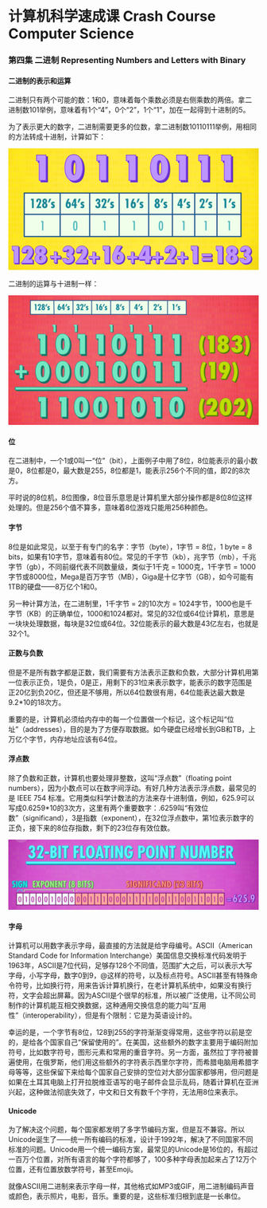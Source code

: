 # 计算机科学速成课 Crash Course Computer Science

### 第四集 二进制 Representing Numbers and Letters with Binary

#### 二进制的表示和运算

二进制只有两个可能的数：1和0，意味着每个乘数必须是右侧乘数的两倍。拿二进制数101举例，意味着有1个“4”，0个“2”，1个“1”，加在一起得到十进制的5。

为了表示更大的数字，二进制需要更多的位数，拿二进制数10110111举例，用相同的方法转成十进制，计算如下：

![image-20200209211605387](.\image\image-20200209211605387.png)

二进制的运算与十进制一样：

![image-20200209211840978](.\image\image-20200209211840978.png)

#### 位

在二进制中，一个1或0叫一“位”（bit），上面例子中用了8位，8位能表示的最小数是0，8位都是0，最大数是255，8位都是1，能表示256个不同的值，即2的8次方。

平时说的8位机，8位图像，8位音乐意思是计算机里大部分操作都是8位8位这样处理的。但是256个值不算多，意味着8位游戏只能用256种颜色。

#### 字节

8位是如此常见，以至于有专门的名字：字节（byte），1字节 = 8位，1 byte = 8 bits，如果有10字节，意味着有80位。常见的千字节（kb），兆字节（mb），千兆字节（gb），不同前缀代表不同数量级，类似于1千克 = 1000克，1千字节 = 1000字节或8000位，Mega是百万字节（MB），Giga是十亿字节（GB），如今可能有1TB的硬盘——8万亿个1和0。

另一种计算方法，在二进制里，1千字节 = 2的10次方 = 1024字节，1000也是千字节（KB）的正确单位，1000和1024都对。常见的32位或64位计算机，意思是一块块处理数据，每块是32位或64位。32位能表示的最大数是43亿左右，也就是32个1。

#### 正数与负数

但是不是所有数字都是正数，我们需要有方法表示正数和负数，大部分计算机用第一位表示正负，1是负，0是正，用剩下的31位来表示数字，能表示的数字范围是正20亿到负20亿，但还是不够用，所以64位数很有用，64位能表达最大数是9.2*10的18次方。

重要的是，计算机必须给内存中的每一个位置做一个标记，这个标记叫“位址”（addresses），目的是为了方便存取数据。如今硬盘已经增长到GB和TB，上万亿个字节，内存地址应该有64位。

#### 浮点数

除了负数和正数，计算机也要处理非整数，这叫“浮点数”（floating point numbers），因为小数点可以在数字间浮动。有好几种方法表示浮点数，最常见的是 IEEE 754 标准。它用类似科学计数法的方法来存十进制值，例如，625.9可以写成0.6259*10的3次方，这里有两个重要数字：.6259叫“有效位数”（significand），3是指数（exponent），在32位浮点数中，第1位表示数字的正负，接下来的8位存指数，剩下的23位存有效位数。

![image-20200209223001226](.\image\image-20200209223001226.png)

#### 字母

计算机可以用数字表示字母，最直接的方法就是给字母编号。ASCII（American Standard Code for Information Interchange）美国信息交换标准代码发明于1963年，ASCII是7位代码，足够存128个不同值，范围扩大之后，可以表示大写字母，小写字母，数字0到9，@这样的符号，以及标点符号。ASCII甚至有特殊命令符号，比如换行符，用来告诉计算机换行，在老计算机系统中，如果没有换行符，文字会超出屏幕。因为ASCII是个很早的标准，所以被广泛使用，让不同公司制作的计算机能互相交换数据，这种通用交换信息的能力叫“互用性”（interoperability），但是有个限制：它是为英语设计的。

幸运的是，一个字节有8位，128到255的字符渐渐变得常用，这些字符以前是空的，是给各个国家自己“保留使用的”。在美国，这些额外的数字主要用于编码附加符号，比如数字符号，图形元素和常用的重音字符。另一方面，虽然拉丁字符被普遍使用，在俄罗斯，他们用这些额外的字符表示西里尔字符，而希腊电脑用希腊字母等等，这些保留下来给每个国家自己安排的空位对大部分国家都够用，但问题是如果在土耳其电脑上打开拉脱维亚语写的电子邮件会显示乱码，随着计算机在亚洲兴起，这种做法彻底失效了，中文和日文有数千个字符，无法用8位来表示。

#### Unicode

为了解决这个问题，每个国家都发明了多字节编码方案，但是互不兼容。所以Unicode诞生了——统一所有编码的标准，设计于1992年，解决了不同国家不同标准的问题。Unicode用一个统一编码方案，最常见的Unicode是16位的，有超过一百万个位置，对所有语言的每个字符都够了，100多种字母表加起来占了12万个位置，还有位置放数学符号，甚至Emoji。

就像ASCII用二进制来表示字母一样，其他格式如MP3或GIF，用二进制编码声音或颜色，表示照片，电影，音乐。重要的是，这些标准归根到底是一长串位。